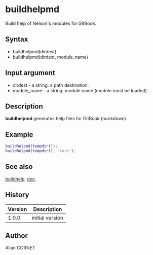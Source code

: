 

# buildhelpmd

Build help of Nelson's modules for GitBook.

## Syntax

- buildhelpmd(dirdest)
- buildhelpmd(dirdest, module_name)

## Input argument

 - dirdest - a string: a path destination.
 - module_name - a string: module name (module must be loaded).

## Description


  <p><b>buildhelpmd</b> generates help files for GitBook (markdown).</p>


## Example

```matlab
buildhelpmd(tempdir());
buildhelpmd(tempdir(), 'core');
```

## See also

[buildhelp](buildhelp.md), [doc](../help_browser/doc.md).
## History

|Version|Description|
|------|------|
|1.0.0|initial version|


## Author

Allan CORNET




